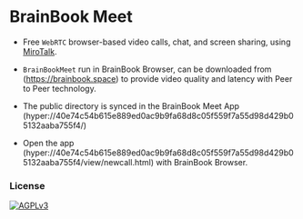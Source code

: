 # BrainBook Meet

- Free `WebRTC` browser-based video calls, chat, and screen sharing, using [MiroTalk](https://github.com/miroslavpejic85/mirotalk).

-  `BrainBookMeet` run in BrainBook Browser, can be downloaded from (https://brainbook.space) to provide video quality and latency with Peer to Peer technology.

- The public directory is synced in the BrainBook Meet App (hyper://40e74c54b615e889ed0ac9b9fa68d8c05f559f7a55d98d429b05132aaba755f4/)

- Open the app (hyper://40e74c54b615e889ed0ac9b9fa68d8c05f559f7a55d98d429b05132aaba755f4/view/newcall.html) with BrainBook Browser.

### License

[![AGPLv3](public/images/AGPLv3.png)](LICENSE)

